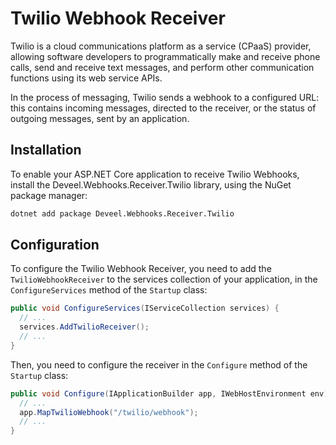 # Twilio Webhook Receiver

Twilio is a cloud communications platform as a service (CPaaS) provider, allowing software developers to programmatically make and receive phone calls, send and receive text messages, and perform other communication functions using its web service APIs.

In the process of messaging, Twilio sends a webhook to a configured URL: this contains incoming messages, directed to the receiver, or the status of outgoing messages, sent by an application.

## Installation

To enable your ASP.NET Core application to receive Twilio Webhooks, install the Deveel.Webhooks.Receiver.Twilio library, using the NuGet package manager:

```bash
dotnet add package Deveel.Webhooks.Receiver.Twilio
```

## Configuration

To configure the Twilio Webhook Receiver, you need to add the `TwilioWebhookReceiver` to the services collection of your application, in the `ConfigureServices` method of the `Startup` class:

```csharp
public void ConfigureServices(IServiceCollection services) {
  // ...
  services.AddTwilioReceiver();
  // ...
}
```

Then, you need to configure the receiver in the `Configure` method of the `Startup` class:

```csharp
public void Configure(IApplicationBuilder app, IWebHostEnvironment env) {
  // ...
  app.MapTwilioWebhook("/twilio/webhook");
  // ...
}
```
